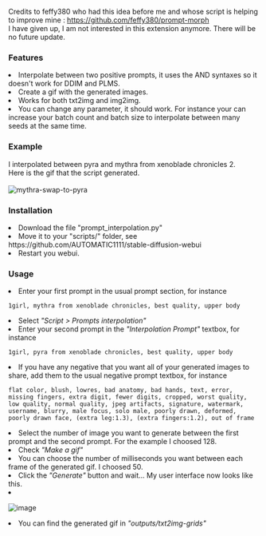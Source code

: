 Credits to feffy380 who had this idea before me and whose script is helping to improve mine : https://github.com/feffy380/prompt-morph<br>
I have given up, I am not interested in this extension anymore. There will be no future update.<br>

<h3><b>Features</b></h3>

<li>Interpolate between two positive prompts, it uses the AND syntaxes so it doesn't work for DDIM and PLMS.</li>
<li>Create a gif with the generated images.</li>
<li>Works for both txt2img and img2img.</li>
<li>You can change any parameter, it should work. For instance your can increase your batch count and batch size to interpolate between many seeds at the same time.</li>


<h3><b>Example</b></h3>

I interpolated between pyra and mythra from xenoblade chronicles 2.<br>
Here is the gif that the script generated.<br>
<br>
![mythra-swap-to-pyra](https://user-images.githubusercontent.com/24735555/195470874-afc3dfdc-7b35-4b23-9c34-5888a4100ac1.gif)


<h3><b>Installation</b></h3>

<li>Download the file "prompt_interpolation.py"</li>
<li>Move it to your "scripts/" folder, see https://github.com/AUTOMATIC1111/stable-diffusion-webui</li>
<li>Restart you webui.</li>


<h3><b>Usage</b></h3>

<li>Enter your first prompt in the usual prompt section, for instance</li>

```
1girl, mythra from xenoblade chronicles, best quality, upper body
```

<li>Select <i>"Script > Prompts interpolation"</i></li>

<li>Enter your second prompt in the <i>"Interpolation Prompt"</i> textbox, for instance</li>

```
1girl, pyra from xenoblade chronicles, best quality, upper body
```

<li>If you have any negative that you want all of your generated images to share, add them to the usual negative prompt textbox, for instance</li>

```
flat color, blush, lowres, bad anatomy, bad hands, text, error, missing fingers, extra digit, fewer digits, cropped, worst quality, low quality, normal quality, jpeg artifacts, signature, watermark, username, blurry, male focus, solo male, poorly drawn, deformed, poorly drawn face, (extra leg:1.3), (extra fingers:1.2), out of frame
```

<li>Select the number of image you want to generate between the first prompt and the second prompt. For the example I choosed 128.</li>
<li>Check <i>"Make a gif"</i></li>

<li>You can choose the number of milliseconds you want between each frame of the generated gif. I choosed 50.</li>

<li>Click the <i>"Generate"</i> button and wait... My user interface now looks like this.<li>

![image](https://user-images.githubusercontent.com/24735555/195469969-238759dc-c05f-49fc-ad1e-465a38dc5766.png)

<li>You can find the generated gif in <i>"outputs/txt2img-grids"</i>
